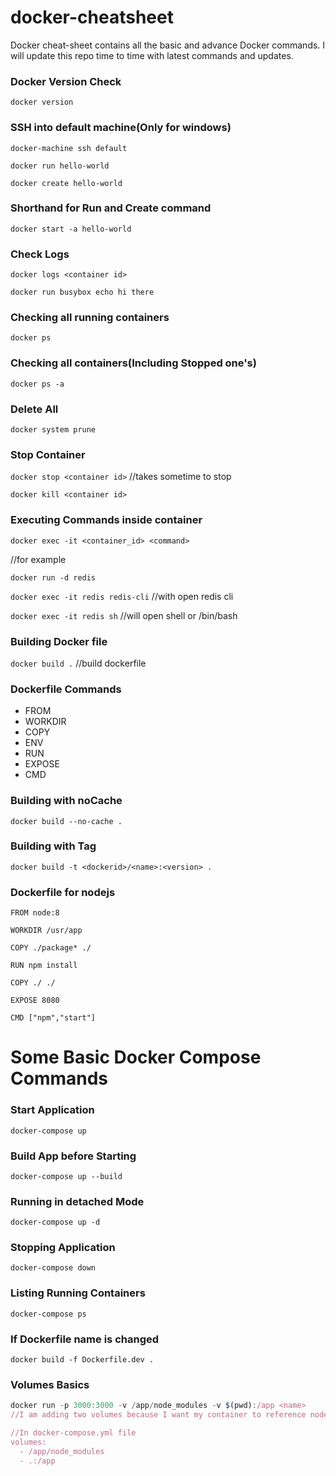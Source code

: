 # docker-cheatsheet
Docker cheat-sheet contains all the basic and advance Docker commands. I will update this repo time to time with latest commands and updates. 

### Docker Version Check
`docker version`

### SSH into default machine(Only for windows)
`docker-machine ssh default`


`docker run hello-world`

`docker create hello-world`

### Shorthand for Run and Create command
`docker start -a hello-world`

### Check Logs
`docker logs <container id>`

`docker run busybox echo hi there`

### Checking all running containers
`docker ps`

### Checking all containers(Including Stopped one's)
`docker ps -a` 

### Delete All
`docker system prune`

### Stop Container
`docker stop <container id>` //takes sometime to stop

`docker kill <container id>`

### Executing Commands inside container
`docker exec -it <container_id> <command>`

//for example

`docker run -d redis`

`docker exec -it redis redis-cli` //with open redis cli

`docker exec -it redis sh` //will open shell or /bin/bash 

### Building Docker file
`docker build .` //build dockerfile

### Dockerfile Commands
* FROM
* WORKDIR
* COPY
* ENV
* RUN
* EXPOSE
* CMD

### Building with noCache
`docker build --no-cache .`

### Building with Tag
`docker build -t <dockerid>/<name>:<version> .`

### Dockerfile for nodejs

```
FROM node:8

WORKDIR /usr/app

COPY ./package* ./

RUN npm install

COPY ./ ./

EXPOSE 8080

CMD ["npm","start"]
```

# Some Basic Docker Compose Commands
### Start Application
`docker-compose up`

### Build App before Starting 
`docker-compose up --build`

### Running in detached Mode
`docker-compose up -d`

### Stopping Application
`docker-compose down`

### Listing Running Containers
`docker-compose ps`

### If Dockerfile name is changed
`docker build -f Dockerfile.dev .`

### Volumes Basics
```javascript
docker run -p 3000:3000 -v /app/node_modules -v $(pwd):/app <name>
//I am adding two volumes because I want my container to reference node_modules folder of container and not host.

//In docker-compose.yml file
volumes:
  - /app/node_modules
  - .:/app
```

	


